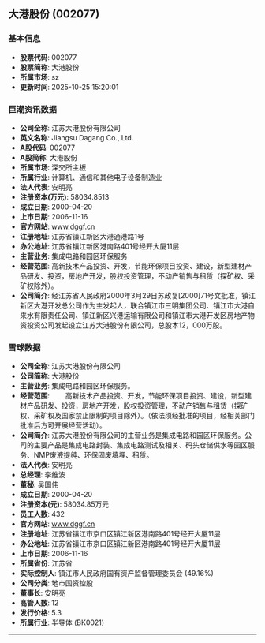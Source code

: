 ## 大港股份 (002077)

### 基本信息

- **股票代码**: 002077
- **股票简称**: 大港股份
- **所属市场**: sz
- **更新时间**: 2025-10-25 15:20:01

### 巨潮资讯数据

- **公司全称**: 江苏大港股份有限公司
- **英文名称**: Jiangsu Dagang Co., Ltd.
- **A股代码**: 002077
- **A股简称**: 大港股份
- **所属市场**: 深交所主板
- **所属行业**: 计算机、通信和其他电子设备制造业
- **法人代表**: 安明亮
- **注册资本(万元)**: 58034.8513
- **成立日期**: 2000-04-20
- **上市日期**: 2006-11-16
- **官方网站**: www.dggf.cn
- **注册地址**: 江苏省镇江新区大港通港路1号
- **办公地址**: 江苏省镇江新区港南路401号经开大厦11层
- **主营业务**: 集成电路和园区环保服务
- **经营范围**: 高新技术产品投资、开发，节能环保项目投资、建设，新型建材产品研发、投资，房地产开发，股权投资管理，不动产销售与租赁（探矿权、采矿权除外）。
- **公司简介**: 经江苏省人民政府2000年3月29日苏政复[2000]71号文批准，镇江新区大港开发总公司作为主发起人，联合镇江市三明集团公司、镇江市大港自来水有限责任公司、镇江新区兴港运输有限公司和镇江市大港开发区房地产物资投资公司发起设立江苏大港股份有限公司，总股本12，000万股。

### 雪球数据

- **公司全称**: 江苏大港股份有限公司
- **公司简称**: 大港股份
- **主营业务**: 集成电路和园区环保服务。
- **经营范围**: 　　高新技术产品投资、开发，节能环保项目投资、建设，新型建材产品研发、投资，房地产开发，股权投资管理，不动产销售与租赁（探矿权、采矿权及国家禁止限制的项目除外）。（依法须经批准的项目，经相关部门批准后方可开展经营活动）。
- **公司简介**: 江苏大港股份有限公司的主营业务是集成电路和园区环保服务。公司的主要产品是集成电路封装、集成电路测试及相关、码头仓储供水等园区服务、NMP废液提纯、环保固废填埋、租赁。
- **法人代表**: 安明亮
- **总经理**: 李维波
- **董秘**: 吴国伟
- **成立日期**: 2000-04-20
- **注册资本(元)**: 58034.85万元
- **员工人数**: 432
- **官方网站**: www.dggf.cn
- **注册地址**: 江苏省镇江市京口区镇江新区港南路401号经开大厦11层
- **办公地址**: 江苏省镇江市京口区镇江新区港南路401号经开大厦11层
- **上市日期**: 2006-11-16
- **所属省份**: 江苏省
- **实际控制人**: 镇江市人民政府国有资产监督管理委员会 (49.16%)
- **公司分类**: 地市国资控股
- **董事长**: 安明亮
- **高管人数**: 12
- **发行价格**: 5.3
- **所属行业**: 半导体 (BK0021)

---